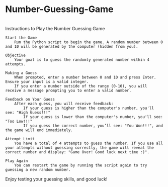 # Number-Guessing-Game
<br>
Instructions to Play the Number Guessing Game

    Start the Game
        Run the Python script to begin the game. A random number between 0 and 10 will be generated by the computer (hidden from you).

    Objective
        Your goal is to guess the randomly generated number within 4 attempts.

    Making a Guess
        When prompted, enter a number between 0 and 10 and press Enter. Ensure your input is a valid integer.
        If you enter a number outside of the range (0-10), you will receive a message prompting you to enter a valid number.

    Feedback on Your Guess
        After each guess, you will receive feedback:
            If your guess is higher than the computer's number, you'll see: "High Guess!!!"
            If your guess is lower than the computer's number, you'll see: "Too Low!!!"
            If you guess the correct number, you’ll see: "You Won!!!", and the game will end immediately.

    Attempt Limit
        You have a total of 4 attempts to guess the number. If you use all your attempts without guessing correctly, the game will reveal the correct number and display: "Game Over! Good luck next time :)".

    Play Again
        You can restart the game by running the script again to try guessing a new random number.

Enjoy testing your guessing skills, and good luck!



